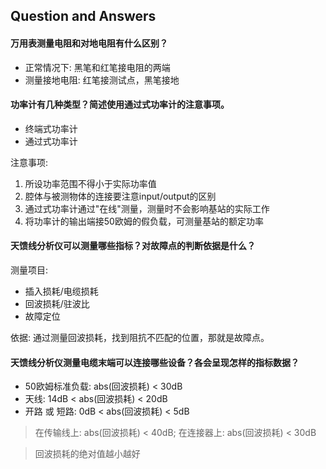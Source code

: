 ## Question and Answers

#### 万用表测量电阻和对地电阻有什么区别？
* 正常情况下: 黑笔和红笔接电阻的两端
* 测量接地电阻: 红笔接测试点，黑笔接地

#### 功率计有几种类型？简述使用通过式功率计的注意事项。
* 终端式功率计
* 通过式功率计

注意事项:
1. 所设功率范围不得小于实际功率值
2. 腔体与被测物体的连接要注意input/output的区别
3. 通过式功率计通过"在线"测量，测量时不会影响基站的实际工作
4. 将功率计的输出端接50欧姆的假负载，可测量基站的额定功率

#### 天馈线分析仪可以测量哪些指标？对故障点的判断依据是什么？
测量项目:
* 插入损耗/电缆损耗
* 回波损耗/驻波比
* 故障定位 

依据:
通过测量回波损耗，找到阻抗不匹配的位置，那就是故障点。

#### 天馈线分析仪测量电缆末端可以连接哪些设备？各会呈现怎样的指标数据？
* 50欧姆标准负载: abs(回波损耗) < 30dB
* 天线: 14dB < abs(回波损耗) < 20dB
* 开路 或 短路: 0dB < abs(回波损耗) < 5dB

> 在传输线上: abs(回波损耗) < 40dB; 在连接器上: abs(回波损耗) < 30dB

> 回波损耗的绝对值越小越好

